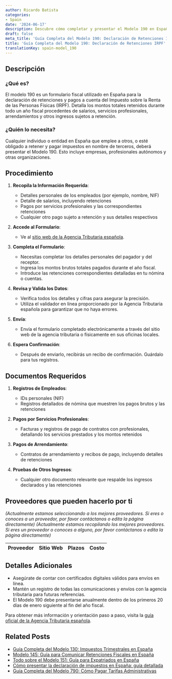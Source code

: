 ```yaml
---
author: Ricardo Batista
categories:
- Spain
date: '2024-06-17'
description: Descubre cómo completar y presentar el Modelo 190 en España, incluyendo la documentación y pasos necesarios para la declaración de retenciones del IRPF.
draft: false
meta_title: 'Guía Completa del Modelo 190: Declaración de Retenciones IRPF'
title: 'Guía Completa del Modelo 190: Declaración de Retenciones IRPF'
translationKey: spain-model_190
---
```



## Descripción
### ¿Qué es?
El modelo 190 es un formulario fiscal utilizado en España para la declaración de retenciones y pagos a cuenta del Impuesto sobre la Renta de las Personas Físicas (IRPF). Detalla los montos totales retenidos durante todo un año fiscal procedentes de salarios, servicios profesionales, arrendamientos y otros ingresos sujetos a retención.

### ¿Quién lo necesita?
Cualquier individuo o entidad en España que emplee a otros, o esté obligado a retener y pagar impuestos en nombre de terceros, deberá presentar el Modelo 190. Esto incluye empresas, profesionales autónomos y otras organizaciones.

## Procedimiento

1. **Recopila la Información Requerida**:
   - Detalles personales de los empleados (por ejemplo, nombre, NIF)
   - Detalle de salarios, incluyendo retenciones
   - Pagos por servicios profesionales y las correspondientes retenciones
   - Cualquier otro pago sujeto a retención y sus detalles respectivos

2. **Accede al Formulario**:
    - Ve al [sitio web de la Agencia Tributaria española](https://www.agenciatributaria.es/AEAT.sede/tramitacion/ZZ09.shtml).

3. **Completa el Formulario**:
    - Necesitas completar los detalles personales del pagador y del receptor.
    - Ingresa los montos brutos totales pagados durante el año fiscal.
    - Introduce las retenciones correspondientes detalladas en tu nómina o cuentas.

4. **Revisa y Valida los Datos**:
    - Verifica todos los detalles y cifras para asegurar la precisión.
    - Utiliza el validador en línea proporcionado por la Agencia Tributaria española para garantizar que no haya errores.

5. **Envía**:
    - Envía el formulario completado electrónicamente a través del sitio web de la agencia tributaria o físicamente en sus oficinas locales.

6. **Espera Confirmación**:
    - Después de enviarlo, recibirás un recibo de confirmación. Guárdalo para tus registros.

## Documentos Requeridos
1. **Registros de Empleados**:
   - IDs personales (NIF)
   - Registros detallados de nómina que muestren los pagos brutos y las retenciones

2. **Pagos por Servicios Profesionales**:
   - Facturas y registros de pago de contratos con profesionales, detallando los servicios prestados y los montos retenidos

3. **Pagos de Arrendamiento**:
   - Contratos de arrendamiento y recibos de pago, incluyendo detalles de retenciones

4. **Pruebas de Otros Ingresos**:
   - Cualquier otro documento relevante que respalde los ingresos declarados y las retenciones

## Proveedores que pueden hacerlo por ti
_(Actualmente estamos seleccionando a los mejores proveedores. Si eres o conoces a un proveedor, por favor contáctanos o edita la página directamente)_
_(Actualmente estamos recopilando los mejores proveedores. Si eres un proveedor o conoces a alguno, por favor contáctanos o edita la página directamente)_

| Proveedor       |     Sitio Web    |     Plazos    |       Costo      |
| --------------- | --------------- |  :-------------: | :-------------: |

## Detalles Adicionales
- Asegúrate de contar con certificados digitales válidos para envíos en línea.
- Mantén un registro de todas las comunicaciones y envíos con la agencia tributaria para futuras referencias.
- El Modelo 190 debe presentarse anualmente dentro de los primeros 20 días de enero siguiente al fin del año fiscal.

Para obtener más información y orientación paso a paso, visita la [guía oficial de la Agencia Tributaria española](https://www.agenciatributaria.gob.es/AEAT.sede/tramitacion/Gedi/190.shtml).


## Related Posts

- [Guía Completa del Modelo 130: Impuestos Trimestrales en España](https://tramitit.com/es/guides/spain/modelo_130/)
- [Modelo 145: Guía para Comunicar Retenciones Fiscales en España](https://tramitit.com/es/guides/spain/modelo_145/)
- [Todo sobre el Modelo 151: Guía para Expatriados en España](https://tramitit.com/es/guides/spain/modelo_151/)
- [Cómo presentar la declaración de impuestos en España: guía detallada](https://tramitit.com/es/guides/spain/presentacion_de_la_declaracion_de_la_renta/)
- [Guía Completa del Modelo 790: Cómo Pagar Tarifas Administrativas](https://tramitit.com/es/guides/spain/modelo_790/)